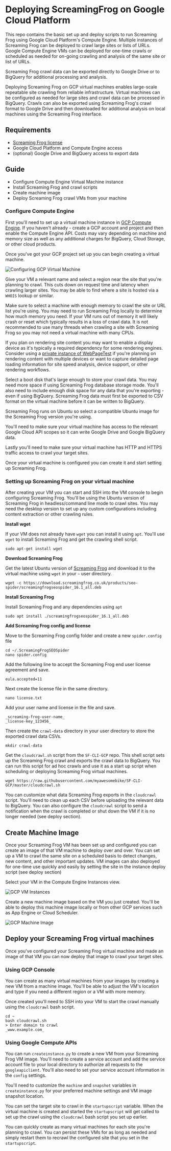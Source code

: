 # Deploying ScreamingFrog on Google Cloud Platform

This repo contains the basic set up and deploy scripts to run Screaming Frog using Google Cloud Platform's Compute Engine. Multiple instances of Screaming Frog can be deployed to crawl large sites or lists of URLs.  Google Compute Engine VMs can be deployed for one-time crawls or scheduled as needed for on-going crawling and analysis of the same site or list of URLs.

Screaming Frog crawl data can be exported directly to Google Drive or to BigQuery for additional processing and analysis.

Deploying Screaming Frog on GCP virtual machines enables large-scale repeatable site crawling from reliable infrastructure. Virtual machines can be configured as needed for large sites and crawl data can be processed in BigQuery. Crawls can also be exported using Screaming Frog's crawl format to Google Drive and then downloaded for additional analysis on local machines using the Screaming Frog interface.

## Requirements

- [Screaming Frog license](https://www.screamingfrog.co.uk/seo-spider/)
- Google Cloud Platform and Compute Engine access
- (optional) Google Drive and BigQuery access to export data

## Guide
- Configure Compute Engine Virtual Machine instance
- Install Screaming Frog and crawl scripts
- Create machine image
- Deploy Screaming Frog crawl VMs from your machine

### Configure Compute Engine

First you'll need to set up a virtual machine instance in [GCP Compute Engine](https://cloud.google.com/compute). If you haven't already - create a GCP account and project and then enable the Compute Engine API. Costs may vary depending on machine and memory size as well as any additional charges for BigQuery, Cloud Storage, or other cloud products.

Once you've got your GCP project set up you can begin creating a virtual machine.

![Configuring GCP Virtual Machine](https://github.com/myawesomebike/SF-CLI-GCP/raw/master/vm-config.png)

Give your VM a relevant name and select a region near the site that you're planning to crawl. This cuts down on request time and latency when crawling larger sites. You may be able to find where a site is hosted via a `WHOIS` lookup or similar.

Make sure to select a machine with enough memory to crawl the site or URL list you're using. You may need to run Screaming Frog locally to determine how much memory you need. If your VM runs out of memory it will likely crash or reset which typically results in a loss of crawl data.  It is not recommended to use many threads when crawling a site with Screaming Frog so you may not need a virtual machine with many CPUs.

If you plan on rendering site content you may want to enable a display device as it's typically a required dependency for some rendering engines.  Consider using a [private instance of WebPageTest](https://docs.webpagetest.org/private-instances/) if you're planning on rendering content with multiple devices or want to capture detailed page loading information for site speed analysis, device support, or other rendering workflows.

Select a boot disk that's large enough to store your crawl data. You may need more space if using Screaming Frog database storage mode.  You'll also need to include enough disk space for any data that you're exporting - even if using BigQuery. Screaming Frog data must first be exported to CSV format on the virtual machine before it can be written to BigQuery.

Screaming Frog runs on Ubuntu so select a compatible Ubuntu image for the Screaming Frog version you're using.

You'll need to make sure your virtual machine has access to the relevant Google Cloud API scopes so it can write Google Drive and Google BigQuery data.

Lastly you'll need to make sure your virtual machine has HTTP and HTTPS traffic access to crawl your target sites.

Once your virtual machine is configured you can create it and start setting up Screaming Frog.

### Setting up Screaming Frog on your virtual machine

After creating your VM you can start and SSH into the VM console to begin configuring Screaming Frog. You'll be using the Ubuntu version of Screaming Frog in headless/command line mode to crawl sites.  You may need the desktop version to set up any custom configurations including content extraction or other crawling rules.

**Install wget**

If your VM does not already have `wget` you can install it using `apt`.  You'll use `wget` to install Screaming Frog and get the crawling shell script.
```
sudo apt-get install wget
```

**Download Screaming Frog**

Get the latest Ubuntu version of [Screaming Frog](https://www.screamingfrog.co.uk/seo-spider/release-history/) and download it to the virtual machine using `wget` in your `~` user directory.
```
wget -c https://download.screamingfrog.co.uk/products/seo-spider/screamingfrogseospider_16.1_all.deb
```

**Install Screaming Frog**

Install Screaming Frog and any dependencies using `apt`
```
sudo apt install ./screamingfrogseospider_16.1_all.deb
```

**Add Screaming Frog config and license**

Move to the Screaming Frog config folder and create a new `spider.config` file
```
cd ~/.ScreamingFrogSEOSpider
nano spider.config
```

Add the following line to accept the Screaming Frog end user license agreement and save.
```
eula.accepted=11
```

Next create the license file in the same directory.
```
nano license.txt
```

Add your user name and license in the file and save.
```
_screaming-frog-user-name_
_license-key_123456_
```

Then create the `crawl-data` directory in your user directory to store the exported crawl data CSVs.
```
mkdir crawl-data
```

Get the `cloudcrawl.sh` script from the `SF-CLI-GCP` repo. This shell script sets up the Screaming Frog crawl and exports the crawl data to BigQuery. You can run this script for ad hoc crawls and use it as a start up script when scheduling or deploying Screaming Frog virtual machines.

```
wget https://raw.githubusercontent.com/myawesomebike/SF-CLI-GCP/master/cloudcrawl.sh
```

You can customize what data Screaming Frog exports in the `cloudcrawl` script. You'll need to clean up each CSV before uploading the relevant data to BigQuery. You can also configure the `cloudcrawl` script to send a notification when the crawl is completed or shut down the VM if it is no longer needed (see deploy section).

## Create Machine Image

Once your Screaming Frog VM has been set up and configured you can create an image of that VM machine to deploy over and over.  You can set up a VM to crawl the same site on a scheduled basis to detect changes, new content, and other important updates. VM images can also deployed for one-time use quickly and easily by setting the site in the instance deploy script (see deploy section)

Select your VM in the Compute Engine Instances view.

![GCP VM Instances](https://github.com/myawesomebike/SF-CLI-GCP/raw/master/create-machine-image.png)

Create a new machine image based on the VM you just created. You'll be able to deploy this machine image locally or from other GCP services such as App Engine or Cloud Scheduler.

![GCP Machine Image](https://github.com/myawesomebike/SF-CLI-GCP/raw/master/create-machine-image.png)

## Deploy your Screaming Frog virtual machines

Once you've configured your Screaming Frog virtual machine and made an image of that VM you can now deploy that image to crawl your target sites.

### Using GCP Console

You can create as many virtual machines from your images by creating a new VM from a machine image.  You'll be able to adjust the VM's location and type if you need a different region or a VM with more memory.

Once created you'll need to SSH into your VM to start the crawl manually using the `cloudcrawl` bash script.

```
cd ~
bash cloudcrawl.sh
> Enter domain to crawl
_www.example.com_
```

### Using Google Compute APIs

You can run `createinstance.py` to create a new VM from your Screaming Frog VM image.  You'll need to create a service account and add the service account file to your local directory to authorize all requests to the `googleapiclient`. You'll also need to set your service account information in the `config` settings.

You'll need to customize the `machine` and `snapshot` variables in `createinstance.py` for your preferred machine settings and VM image snapshot location.

You can set the target site to crawl in the `startupscript` variable.  When the virtual machine is created and started the `startupscript` will get called to set up the crawl using the `cloudcrawl` bash script you set up earlier.

You can quickly create as many virtual machines for each site you're planning to crawl. You can persist these VMs for as long as needed and simply restart them to recrawl the configured site that you set in the `startupscript`.
